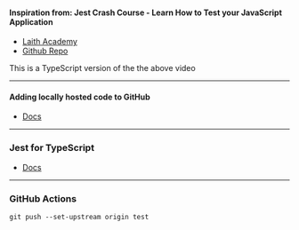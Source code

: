 #### Inspiration from: Jest Crash Course - Learn How to Test your JavaScript Application

- [Laith Academy](https://www.youtube.com/watch?v=ajiAl5UNzBU&t=912s)
- [Github Repo](https://github.com/harblaith7/jest-crash-course)

This is a TypeScript version of the the above video

---

#### Adding locally hosted code to GitHub
 - [Docs](https://docs.github.com/en/get-started/importing-your-projects-to-github/importing-source-code-to-github/adding-locally-hosted-code-to-github)

 ---
 ### Jest for TypeScript
 - [Docs](https://jestjs.io/docs/getting-started#using-typescript)

  ---
  ### GitHub Actions 

 ```
 git push --set-upstream origin test
  ```
